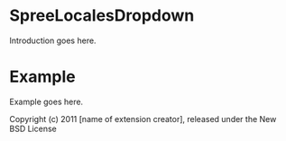 SpreeLocalesDropdown
====================

Introduction goes here.


Example
=======

Example goes here.


Copyright (c) 2011 [name of extension creator], released under the New BSD License
